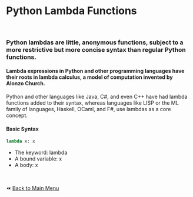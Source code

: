# Python Lambda Functions

&nbsp;

### Python lambdas are little, anonymous functions, subject to a more restrictive but more concise syntax than regular Python functions.

#### Lambda expressions in Python and other programming languages have their roots in lambda calculus, a model of computation invented by Alonzo Church.

Python and other languages like Java, C#, and even C++ 
have had lambda functions added to their syntax, whereas languages like 
LISP or the ML family of languages, Haskell, OCaml, and F#, use lambdas as 
a core concept.


#### Basic Syntax 
```python
lambda x: x
```
- The keyword: lambda
- A bound variable: x
- A body: x

&nbsp;

:rewind: [Back to Main Menu](https://github.com/kumar1987an/Python_Sept2021_Tutorials/blob/root/README.md)
